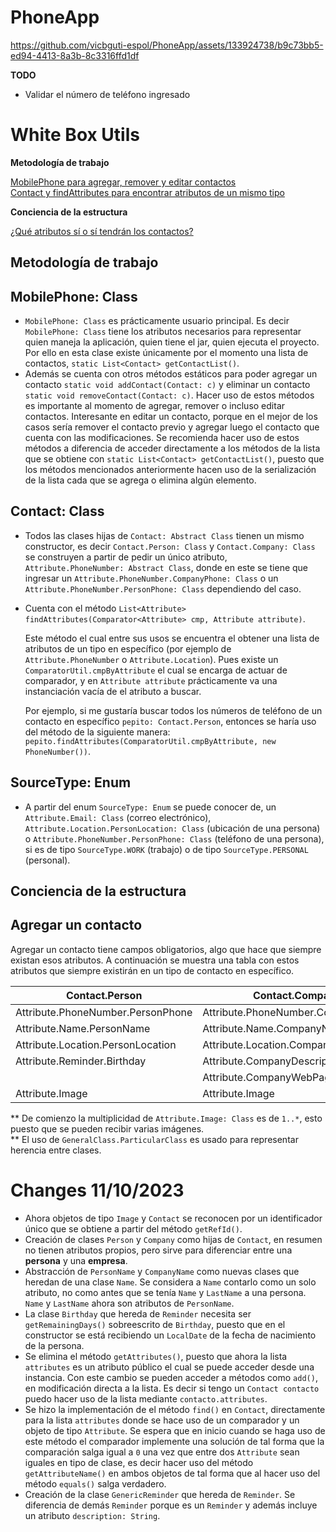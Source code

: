 # PhoneApp
https://github.com/vicbguti-espol/PhoneApp/assets/133924738/b9c73bb5-ed94-4413-8a3b-8c3316ffd1df

**TODO**
- Validar el número de teléfono ingresado

# White Box Utils
**Metodología de trabajo**

[MobilePhone para agregar, remover y editar contactos](#mobilephone-class)   
[Contact y findAttributes para encontrar atributos de un mismo tipo](#contact-class)      

**Conciencia de la estructura**      

[¿Qué atributos sí o sí tendrán los contactos?](#agregar-un-contacto)

## Metodología de trabajo

## MobilePhone: Class
- `MobilePhone: Class` es prácticamente usuario principal. Es decir `MobilePhone: Class` tiene los atributos necesarios para representar quien maneja la aplicación, quien tiene el jar, quien ejecuta el proyecto. Por ello en esta clase existe únicamente por el momento una lista de contactos, `static List<Contact> getContactList()`.
- Además se cuenta con otros métodos estáticos para poder agregar un contacto `static void addContact(Contact: c)` y eliminar un contacto `static void removeContact(Contact: c)`. Hacer uso de estos métodos es importante al momento de agregar, remover o incluso editar contactos. Interesante en editar un contacto, porque en el mejor de los casos sería remover el contacto previo y agregar luego el contacto que cuenta con las modificaciones. Se recomienda hacer uso de estos métodos a diferencia de acceder directamente a los métodos de la lista que se obtiene con `static List<Contact> getContactList()`, puesto que los métodos mencionados anteriormente hacen uso de la serialización de la lista cada que se agrega o elimina algún elemento.

## Contact: Class
- Todos las clases hijas de `Contact: Abstract Class` tienen un mismo constructor, es decir `Contact.Person: Class` y `Contact.Company: Class` se construyen a partir de pedir un único atributo, `Attribute.PhoneNumber: Abstract Class`, donde en este se tiene que ingresar un `Attribute.PhoneNumber.CompanyPhone: Class` o un `Attribute.PhoneNumber.PersonPhone: Class` dependiendo del caso.
- Cuenta con el método `List<Attribute> findAttributes(Comparator<Attribute> cmp, Attribute attribute)`. 

    Este método el cual entre sus usos se encuentra el obtener una lista de atributos de un tipo en específico (por ejemplo de `Attribute.PhoneNumber` o `Attribute.Location`). Pues existe un `ComparatorUtil.cmpByAttribute` el cual se encarga de actuar de comparador, y en `Attribute attribute` prácticamente va una instanciación vacía de el atributo a buscar. 

    Por ejemplo, si me gustaría buscar todos los números de teléfono de un contacto en específico `pepito: Contact.Person`, entonces se haría uso del método de la siguiente manera: `pepito.findAttributes(ComparatorUtil.cmpByAttribute, new PhoneNumber())`.

## SourceType: Enum
- A partir del enum `SourceType: Enum` se puede conocer de, un `Attribute.Email: Class` (correo electrónico), `Attribute.Location.PersonLocation: Class` (ubicación de una persona) o `Attribute.PhoneNumber.PersonPhone: Class` (teléfono de una persona), si es de tipo `SourceType.WORK` (trabajo) o de tipo `SourceType.PERSONAL` (personal).

## Conciencia de la estructura

## Agregar un contacto 
Agregar un contacto tiene campos obligatorios, algo que hace que siempre existan esos atributos. A continuación se muestra una tabla con estos atributos que siempre existirán en un tipo de contacto en específico.

| **Contact.Person**                | **Contact.Company**                |
|-----------------------------------|------------------------------------|
| Attribute.PhoneNumber.PersonPhone | Attribute.PhoneNumber.CompanyPhone |
| Attribute.Name.PersonName         | Attribute.Name.CompanyName         |
| Attribute.Location.PersonLocation | Attribute.Location.CompanyLocation |
| Attribute.Reminder.Birthday       | Attribute.CompanyDescription       |
|                                   | Attribute.CompanyWebPage           |
| Attribute.Image                   | Attribute.Image                    |

** De comienzo la multiplicidad de `Attribute.Image: Class` es de `1..*`, esto puesto que se pueden recibir varias imágenes.   
** El uso de `GeneralClass.ParticularClass` es usado para representar herencia entre clases.



# Changes 11/10/2023

- Ahora objetos de tipo `Image` y `Contact` se reconocen por un identificador único que se obtiene a partir del método `getRefId()`.
- Creación de clases `Person` y `Company` como hijas de `Contact`, en resumen no tienen atributos propios, pero sirve para diferenciar entre una **persona** y una **empresa**.
- Abstracción de `PersonName` y `CompanyName` como nuevas clases que heredan de una clase `Name`. Se considera a `Name` contarlo como un solo atributo, no como antes que se tenía `Name` y `LastName` a una persona. `Name` y `LastName` ahora son atributos de `PersonName`. 
- La clase `Birthday` que hereda de `Reminder` necesita ser `getRemainingDays()` sobreescrito de `Birthday`, puesto que en el constructor se está recibiendo un `LocalDate` de la fecha de nacimiento de la persona.
- Se elimina el método `getAttributes()`, puesto que ahora la lista `attributes` es un atributo público el cual se puede acceder desde una instancia. Con este cambio se pueden acceder a métodos como `add()`, en modificación directa a la lista. Es decir si tengo un `Contact contacto` puedo hacer uso de la lista mediante `contacto.attributes`.
- Se hizo la implementación de el método `find()` en `Contact`, directamente para la lista `attributes` donde se hace uso de un comparador y un objeto de tipo `Attribute`. Se espera que en inicio cuando se haga uso de este método el comparador implemente una solución de tal forma que la comparación salga igual a `0` una vez que entre dos `Attribute` sean iguales en tipo de clase, es decir hacer uso del método `getAttributeName()` en ambos objetos de tal forma que al hacer uso del método `equals()` salga verdadero.
- Creación de la clase `GenericReminder` que hereda de `Reminder`. Se diferencia de demás `Reminder` porque es un `Reminder` y además incluye un atributo `description: String`.










